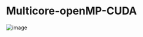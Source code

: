 # Multicore-openMP-CUDA
![image](https://user-images.githubusercontent.com/18729679/108364129-0d7e1080-7239-11eb-9453-1c23525cb378.png)
